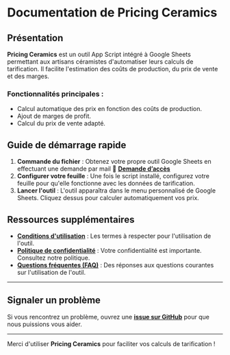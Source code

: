 # Documentation de Pricing Ceramics

## Présentation
**Pricing Ceramics** est un outil App Script intégré à Google Sheets permettant aux artisans céramistes d'automatiser leurs calculs de tarification. Il facilite l'estimation des coûts de production, du prix de vente et des marges.

### Fonctionnalités principales :
- Calcul automatique des prix en fonction des coûts de production.
- Ajout de marges de profit.
- Calcul du prix de vente adapté.

## Guide de démarrage rapide
1. **Commande du fichier** : Obtenez votre propre outil Google Sheets en effectuant une demande par mail 📩 **[Demande d’accès](mailto:valentbotte@gmail.com?subject=Demande%20d'accès%20Pricing%20Ceramics&body=Bonjour,%20je%20souhaite%20utiliser%20Pricing%20Ceramics.%20Pouvez-vous%20m’en%20dire%20plus%20?)**
2. **Configurer votre feuille** : Une fois le script installé, configurez votre feuille pour qu'elle fonctionne avec les données de tarification.
3. **Lancer l'outil** : L'outil apparaîtra dans le menu personnalisé de Google Sheets. Cliquez dessus pour calculer automatiquement vos prix.

## Ressources supplémentaires

- **[Conditions d'utilisation](conditions.md)** : Les termes à respecter pour l'utilisation de l'outil.
- **[Politique de confidentialité](confidentialite.md)** : Votre confidentialité est importante. Consultez notre politique.
- **[Questions fréquentes (FAQ)](faq.md)** : Des réponses aux questions courantes sur l'utilisation de l'outil.

---

## Signaler un problème

Si vous rencontrez un problème, ouvrez une **[issue sur GitHub](https://github.com/ton-utilisateur/artisan-business/issues)** pour que nous puissions vous aider.

---

Merci d'utiliser **Pricing Ceramics** pour faciliter vos calculs de tarification !
